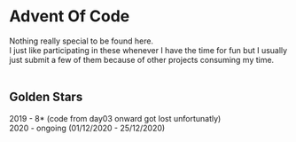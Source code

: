 # Advent Of Code

Nothing really special to be found here.<br> I just like participating in these whenever I have the time for fun but I usually just submit a few of them because of other projects consuming my time.
<br><br>
## Golden Stars
2019 - 8* (code from day03 onward got lost unfortunatly)<br>
2020 - ongoing (01/12/2020 - 25/12/2020)
